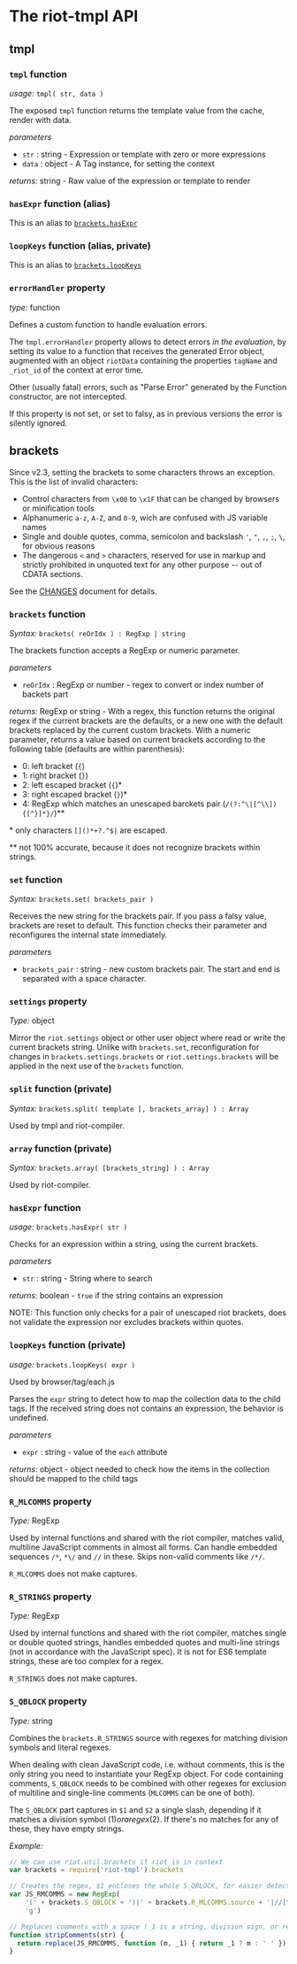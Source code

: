 
# The riot-tmpl API

## tmpl


### `tmpl` function

_usage:_ `tmpl( str, data )`

The exposed `tmpl` function returns the template value from the cache, render with data.

_parameters_

* `str`  : string - Expression or template with zero or more expressions
* `data` : object - A Tag instance, for setting the context

_returns:_ string - Raw value of the expression or template to render


### `hasExpr` function (alias)

This is an alias to [`brackets.hasExpr`](#hasxpr-function)


### `loopKeys` function (alias, private)

This is an alias to [`brackets.loopKeys`](#loopkeys-function-private)


### `errorHandler` property

_type:_ function

Defines a custom function to handle evaluation errors.

The `tmpl.errorHandler` property allows to detect errors _in the evaluation_, by setting its value to a function that receives the generated Error object, augmented with an object `riotData` containing the properties `tagName` and `_riot_id` of the context at error time.

Other (usually fatal) errors, such as "Parse Error" generated by the Function constructor, are not intercepted.

If this property is not set, or set to falsy, as in previous versions the error is silently ignored.


## brackets

Since v2.3, setting the brackets to some characters throws an exception.
This is the list of invalid characters:

- Control characters from `\x00` to `\x1F` that can be changed by browsers or minification tools
- Alphanumeric `a-z`, `A-Z`, and `0-9`, wich are confused with JS variable names
- Single and double quotes, comma, semicolon and backslash `'`, `"`, `,`, `;`, `\`, for obvious reasons
- The dangerous `<` and `>` characters, reserved for use in markup and strictly prohibited in unquoted text for any other purpose -- out of CDATA sections.

See the [CHANGES](CHANGES.md) document for details.


### `brackets` function

_Syntax:_ `brackets( reOrIdx ) : RegExp | string`

The brackets function accepts a RegExp or numeric parameter.

_parameters_

* `reOrIdx` : RegExp or number - regex to convert or index number of backets part

_returns:_ RegExp or string - With a regex, this function returns the original regex if the current brackets are the defaults, or a new one with the default brackets replaced by the current custom brackets.
With a numeric parameter, returns a value based on current brackets according to the following table (defaults are within parenthesis):

* 0: left bracket (`{`)
* 1: right bracket (`}`)
* 2: left escaped bracket (`{`)*
* 3: right escaped bracket (`}`)*
* 4: RegExp which matches an unescaped barckets pair (`/(?:^\|[^\\]){[^}]*}/`)\*\*

\* only characters `[]()*+?.^$|` are escaped.

\*\* not 100% accurate, because it does not recognize brackets within strings.


### `set` function

_Syntax:_ `brackets.set( brackets_pair )`

Receives the new string for the brackets pair. If you pass a falsy value, brackets are reset to default.
This function checks their parameter and reconfigures the internal state immediately.

_parameters_

* `brackets_pair` : string - new custom brackets pair. The start and end is separated with a space character.


### `settings` property

_Type:_ object

Mirror the `riot.settings` object or other user object where read or write the current brackets string. Unlike with `brackets.set`, reconfiguration for changes in `brackets.settings.brackets` or `riot.settings.brackets` will be applied in the next use of the `brackets` function.


### `split` function (private)

_Syntax:_ `brackets.split( template [, brackets_array] ) : Array`

Used by tmpl and riot-compiler.


### `array` function (private)

_Syntax:_ `brackets.array( [brackets_string] ) : Array`

Used by riot-compiler.


### `hasExpr` function

_usage:_ `brackets.hasExpr( str )`

Checks for an expression within a string, using the current brackets.

_parameters_

* `str` : string - String where to search

_returns:_ boolean - `true` if the string contains an expression

NOTE: This function only checks for a pair of unescaped riot brackets, does not validate
the expression nor excludes brackets within quotes.


### `loopKeys` function (private)

_usage:_ `brackets.loopKeys( expr )`

Used by browser/tag/each.js

Parses the `expr` string to detect how to map the collection data to the child tags.
If the received string does not contains an expression, the behavior is undefined.

_parameters_

* `expr` : string - value of the `each` attribute

_returns:_ object - object needed to check how the items in the collection should be mapped to the child tags


### `R_MLCOMMS` property

_Type:_ RegExp

Used by internal functions and shared with the riot compiler, matches valid, multiline JavaScript comments in almost all forms. Can handle embedded sequences `/*`, `*\/` and `//` in these. Skips non-valid comments like `/*/`.

`R_MLCOMMS` does not make captures.


### `R_STRINGS` property

_Type:_ RegExp

Used by internal functions and shared with the riot compiler, matches single or double quoted strings, handles embedded quotes and multi-line strings (not in accordance with the JavaScript spec). It is not for ES6 template strings, these are too complex for a regex.

`R_STRINGS` does not make captures.


### `S_QBLOCK` property

_Type:_ string

Combines the `brackets.R_STRINGS` source with regexes for matching division symbols and literal regexes.

When dealing with clean JavaScript code, i.e. without comments, this is the only string you need to instantiate your RegExp object. For code containing comments, `S_QBLOCK` needs to be combined with other regexes for exclusion of multiline and single-line comments (`MLCOMMS` can be one of both).

The `S_QBLOCK` part captures in `$1` and `$2` a single slash, depending if it matches a division symbol ($1) or a regex ($2). If there's no matches for any of these, they have empty strings.

_Example:_

```js
// We can use riot.util.brackets if riot is in context
var brackets = require('riot-tmpl').brackets

// Creates the regex, $1 encloses the whole S_QBLOCK, for easier detection
var JS_RMCOMMS = new RegExp(
    '(' + brackets.S_QBLOCK + ')|' + brackets.R_MLCOMMS.source + '|//[^\r\n]*',
    'g')

// Replaces comments with a space (_1 is a string, division sign, or regex)
function stripComments(str) {
  return.replace(JS_RMCOMMS, function (m, _1) { return _1 ? m : ' ' })
}
```
